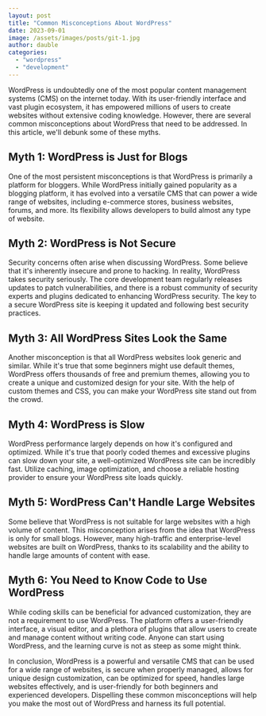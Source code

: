 ```yaml
---
layout: post
title: "Common Misconceptions About WordPress"
date: 2023-09-01
image: /assets/images/posts/git-1.jpg
author: dauble
categories:
  - "wordpress"
  - "development"
---
```


WordPress is undoubtedly one of the most popular content management systems (CMS) on the internet today. With its user-friendly interface and vast plugin ecosystem, it has empowered millions of users to create websites without extensive coding knowledge. However, there are several common misconceptions about WordPress that need to be addressed. In this article, we'll debunk some of these myths.

## Myth 1: WordPress is Just for Blogs

One of the most persistent misconceptions is that WordPress is primarily a platform for bloggers. While WordPress initially gained popularity as a blogging platform, it has evolved into a versatile CMS that can power a wide range of websites, including e-commerce stores, business websites, forums, and more. Its flexibility allows developers to build almost any type of website.

## Myth 2: WordPress is Not Secure

Security concerns often arise when discussing WordPress. Some believe that it's inherently insecure and prone to hacking. In reality, WordPress takes security seriously. The core development team regularly releases updates to patch vulnerabilities, and there is a robust community of security experts and plugins dedicated to enhancing WordPress security. The key to a secure WordPress site is keeping it updated and following best security practices.

## Myth 3: All WordPress Sites Look the Same

Another misconception is that all WordPress websites look generic and similar. While it's true that some beginners might use default themes, WordPress offers thousands of free and premium themes, allowing you to create a unique and customized design for your site. With the help of custom themes and CSS, you can make your WordPress site stand out from the crowd.

## Myth 4: WordPress is Slow

WordPress performance largely depends on how it's configured and optimized. While it's true that poorly coded themes and excessive plugins can slow down your site, a well-optimized WordPress site can be incredibly fast. Utilize caching, image optimization, and choose a reliable hosting provider to ensure your WordPress site loads quickly.

## Myth 5: WordPress Can't Handle Large Websites

Some believe that WordPress is not suitable for large websites with a high volume of content. This misconception arises from the idea that WordPress is only for small blogs. However, many high-traffic and enterprise-level websites are built on WordPress, thanks to its scalability and the ability to handle large amounts of content with ease.

## Myth 6: You Need to Know Code to Use WordPress

While coding skills can be beneficial for advanced customization, they are not a requirement to use WordPress. The platform offers a user-friendly interface, a visual editor, and a plethora of plugins that allow users to create and manage content without writing code. Anyone can start using WordPress, and the learning curve is not as steep as some might think.

In conclusion, WordPress is a powerful and versatile CMS that can be used for a wide range of websites, is secure when properly managed, allows for unique design customization, can be optimized for speed, handles large websites effectively, and is user-friendly for both beginners and experienced developers. Dispelling these common misconceptions will help you make the most out of WordPress and harness its full potential.
